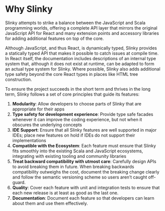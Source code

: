 # Why Slinky
Slinky attempts to strike a balance between the JavaScript and Scala programming worlds, offering a complete API layer that mirrors the original JavaScript API for React and many extension points and accessory libraries for adding additional features on top of the core.

Although JavaScript, and thus React, is dynamically typed, Slinky provides a statically typed API that makes it possible to catch issues at compile time. In React itself, the documentation includes descriptions of an internal type system that, although it does not exist at runtime, can be adapted to form an actual type system for Slinky. Where possible, Slinky also adds additional type safety beyond the core React types in places like HTML tree construction.

To ensure the project succeeds in the short term and thrives in the long term, Slinky follows a set of core principles that guide its features:

1. **Modularity**: Allow developers to choose parts of Slinky that are appropriate for their apps
2. **Type safety for development experience**: Provide type safe facades whenever it can improve the coding experience, but not when it obscures the underlying concepts
3. **IDE Support**: Ensure that all Slinky features are well supported in major IDEs; place new features on hold if IDEs do not support their implementations
4. **Compatible with the Ecosystem**: Each feature must ensure that Slinky fits smoothly into the existing Scala and JavaScript ecosystems, integrating with existing tooling and community libraries
5. **Treat backward compatibility with utmost care**: Carefully design APIs to avoid breaking them in future. When breaking backwards compatibility outweighs the cost, document the breaking change clearly and follow the semantic versioning scheme so users aren’t caught off-guard.
6. **Quality**: Cover each feature with unit and integration tests to ensure that each new release is at least as good as the last one.
7. **Documentation**: Document each feature so that developers can learn about them and use them effectively.
